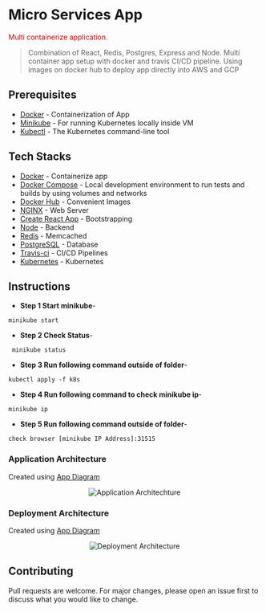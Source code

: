 <h1>Micro Services App</h1>

<span style="color:#cc0000">Multi containerize application.</span>
> Combination of React, Redis, Postgres, Express and Node. Multi container app setup with docker and travis CI/CD pipeline. Using images on docker hub to deploy app directly into AWS and GCP
## Prerequisites

* [Docker](https://www.docker.com) - Containerization of App
* [Minikube](https://kubernetes.io/docs/setup/learning-environment/minikube/) - For running Kubernetes locally inside VM
* [Kubectl](https://kubernetes.io/docs/tasks/tools/install-kubectl/) - The Kubernetes command-line tool



## Tech Stacks
* [Docker](https://www.docker.com) - Containerize app
* [Docker Compose](https://docs.docker.com/compose) - Local development environment to run tests and builds by using volumes and networks
* [Docker Hub](https://hub.docker.com/) - Convenient Images
* [NGINX](https://www.nginx.com/) - Web Server
* [Create React App](https://github.com/facebook/create-react-app) - Bootstrapping
* [Node](https://hub.docker.com/_/node) - Backend
* [Redis](https://redis.io/) - Memcached
* [PostgreSQL](https://www.postgresql.org/) - Database
* [Travis-ci](https://travis-ci.com/) - CI/CD Pipelines
* [Kubernetes](https://kubernetes.io/) - Kubernetes



## Instructions


* <b> Step 1 Start minikube</b>- 
``` shell
minikube start
``` 
* <b> Step 2 Check Status</b>-
``` shell
 minikube status
``` 
* <b> Step 3 Run following command outside of folder</b>-
``` shell
kubectl apply -f k8s
``` 
* <b> Step 4 Run following command to check minikube ip</b>-
``` shell
minikube ip
```
* <b> Step 5 Run following command outside of folder</b>-
``` shell
check browser [minikube IP Address]:31515
``` 

### Application Architecture

Created using [App Diagram](https://app.diagrams.net/)
<div align="center">  
  <img alt="Application Architechture" src="./screenshots/Travis Application Architechture.png"/>
</div>

### Deployment Architecture
Created using [App Diagram](https://app.diagrams.net/)
<div align="center">  
  <img alt="Deployment Architecture" src="screenshots/Travis Deployment Architecture 2.png"/>
</div>

## Contributing
Pull requests are welcome. For major changes, please open an issue first to discuss what you would like to change.
